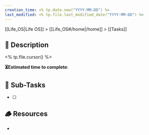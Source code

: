 ```yaml
---
creation_time: <% tp.date.now("YYYY-MM-DD") %>
last_modified: <% tp.file.last_modified_date("YYYY-MM-DD") %>
---
```


[[Life_OS|Life OS]] > [[Life_OS#/home|/home]] > [[Tasks]]

## 📄 Description

<% tp.file.cursor() %>

**⏳Estimated time to complete**: 

## 🔄 Sub-Tasks

- [ ] 

## 🪵 Resources

- 
